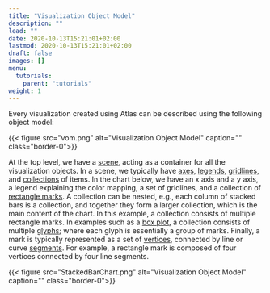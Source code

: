 ```yaml
---
title: "Visualization Object Model"
description: ""
lead: ""
date: 2020-10-13T15:21:01+02:00
lastmod: 2020-10-13T15:21:01+02:00
draft: false
images: []
menu:
  tutorials:
    parent: "tutorials"
weight: 1
---
```

Every visualization created using Atlas can be described using the following object model: 

{{< figure src="vom.png" alt="Visualization Object Model" caption="" class="border-0">}}

At the top level, we have a [scene](../group/scene/), acting as a container for all the visualization objects. In a scene, we typically have [axes](../guide/axis/), [legends](../guide/legend/), [gridlines](../guide/gridlines/), and [collections](../group/collection/) of items. In the chart below, we have an x axis and a y axis, a legend explaining the color mapping, a set of gridlines, and a collection of [rectangle marks](../mark/rectpath/). A collection can be nested, e.g., each column of stacked bars is a collection, and together they form a larger collection, which is the main content of the chart. In this example, a collection consists of multiple rectangle marks. In examples such as a [box plot](), a collection consists of multiple [glyphs](../group/glyph/); where each glyph is essentially a group of marks. Finally, a mark is typically represented as a set of [vertices](../basic/vertex/), connected by line or curve [segments](../basic/segment). For example, a rectangle mark is composed of four vertices connected by four line segments. 

{{< figure src="StackedBarChart.png" alt="Visualization Object Model" caption="" class="border-0">}}
